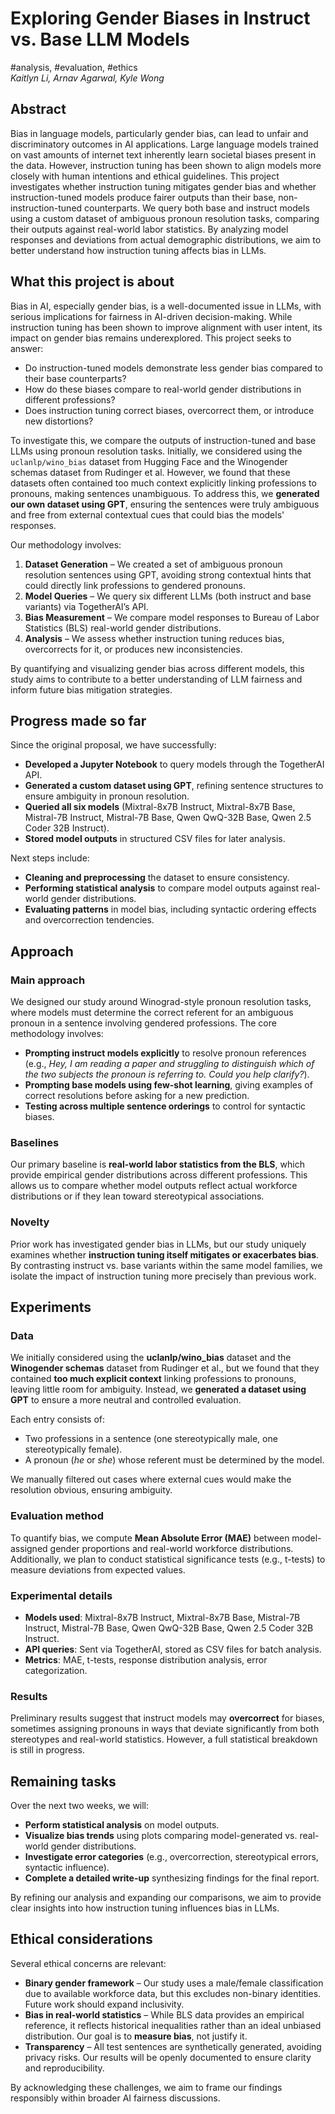 # **Exploring Gender Biases in Instruct vs. Base LLM Models**  
#analysis, #evaluation, #ethics  
*Kaitlyn Li, Arnav Agarwal, Kyle Wong*  

## **Abstract**  
Bias in language models, particularly gender bias, can lead to unfair and discriminatory outcomes in AI applications. Large language models trained on vast amounts of internet text inherently learn societal biases present in the data. However, instruction tuning has been shown to align models more closely with human intentions and ethical guidelines. This project investigates whether instruction tuning mitigates gender bias and whether instruction-tuned models produce fairer outputs than their base, non-instruction-tuned counterparts. We query both base and instruct models using a custom dataset of ambiguous pronoun resolution tasks, comparing their outputs against real-world labor statistics. By analyzing model responses and deviations from actual demographic distributions, we aim to better understand how instruction tuning affects bias in LLMs.  

## **What this project is about**  
Bias in AI, especially gender bias, is a well-documented issue in LLMs, with serious implications for fairness in AI-driven decision-making. While instruction tuning has been shown to improve alignment with user intent, its impact on gender bias remains underexplored. This project seeks to answer:  

- Do instruction-tuned models demonstrate less gender bias compared to their base counterparts?  
- How do these biases compare to real-world gender distributions in different professions?  
- Does instruction tuning correct biases, overcorrect them, or introduce new distortions?  

To investigate this, we compare the outputs of instruction-tuned and base LLMs using pronoun resolution tasks. Initially, we considered using the `uclanlp/wino_bias` dataset from Hugging Face and the Winogender schemas dataset from Rudinger et al. However, we found that these datasets often contained too much context explicitly linking professions to pronouns, making sentences unambiguous. To address this, we **generated our own dataset using GPT**, ensuring the sentences were truly ambiguous and free from external contextual cues that could bias the models' responses.  

Our methodology involves:  

1. **Dataset Generation** – We created a set of ambiguous pronoun resolution sentences using GPT, avoiding strong contextual hints that could directly link professions to gendered pronouns.  
2. **Model Queries** – We query six different LLMs (both instruct and base variants) via TogetherAI’s API.  
3. **Bias Measurement** – We compare model responses to Bureau of Labor Statistics (BLS) real-world gender distributions.  
4. **Analysis** – We assess whether instruction tuning reduces bias, overcorrects for it, or produces new inconsistencies.  

By quantifying and visualizing gender bias across different models, this study aims to contribute to a better understanding of LLM fairness and inform future bias mitigation strategies.  

## **Progress made so far**  
Since the original proposal, we have successfully:  

- **Developed a Jupyter Notebook** to query models through the TogetherAI API.  
- **Generated a custom dataset using GPT**, refining sentence structures to ensure ambiguity in pronoun resolution.  
- **Queried all six models** (Mixtral-8x7B Instruct, Mixtral-8x7B Base, Mistral-7B Instruct, Mistral-7B Base, Qwen QwQ-32B Base, Qwen 2.5 Coder 32B Instruct).  
- **Stored model outputs** in structured CSV files for later analysis.  

Next steps include:  

- **Cleaning and preprocessing** the dataset to ensure consistency.  
- **Performing statistical analysis** to compare model outputs against real-world gender distributions.  
- **Evaluating patterns** in model bias, including syntactic ordering effects and overcorrection tendencies.  

## **Approach**  

### **Main approach**  
We designed our study around Winograd-style pronoun resolution tasks, where models must determine the correct referent for an ambiguous pronoun in a sentence involving gendered professions. The core methodology involves:  

- **Prompting instruct models explicitly** to resolve pronoun references (e.g., *Hey, I am reading a paper and struggling to distinguish which of the two subjects the pronoun is referring to. Could you help clarify?*).  
- **Prompting base models using few-shot learning**, giving examples of correct resolutions before asking for a new prediction.  
- **Testing across multiple sentence orderings** to control for syntactic biases.  

### **Baselines**  
Our primary baseline is **real-world labor statistics from the BLS**, which provide empirical gender distributions across different professions. This allows us to compare whether model outputs reflect actual workforce distributions or if they lean toward stereotypical associations.  

### **Novelty**  
Prior work has investigated gender bias in LLMs, but our study uniquely examines whether **instruction tuning itself mitigates or exacerbates bias**. By contrasting instruct vs. base variants within the same model families, we isolate the impact of instruction tuning more precisely than previous work.  

## **Experiments**  

### **Data**  
We initially considered using the **uclanlp/wino_bias** dataset and the **Winogender schemas** dataset from Rudinger et al., but we found that they contained **too much explicit context** linking professions to pronouns, leaving little room for ambiguity. Instead, we **generated a dataset using GPT** to ensure a more neutral and controlled evaluation.  

Each entry consists of:  

- Two professions in a sentence (one stereotypically male, one stereotypically female).  
- A pronoun (*he* or *she*) whose referent must be determined by the model.  

We manually filtered out cases where external cues would make the resolution obvious, ensuring ambiguity.  

### **Evaluation method**  
To quantify bias, we compute **Mean Absolute Error (MAE)** between model-assigned gender proportions and real-world workforce distributions. Additionally, we plan to conduct statistical significance tests (e.g., t-tests) to measure deviations from expected values.  

### **Experimental details**  
- **Models used**: Mixtral-8x7B Instruct, Mixtral-8x7B Base, Mistral-7B Instruct, Mistral-7B Base, Qwen QwQ-32B Base, Qwen 2.5 Coder 32B Instruct.  
- **API queries**: Sent via TogetherAI, stored as CSV files for batch analysis.  
- **Metrics**: MAE, t-tests, response distribution analysis, error categorization.  

### **Results**  
Preliminary results suggest that instruct models may **overcorrect** for biases, sometimes assigning pronouns in ways that deviate significantly from both stereotypes and real-world statistics. However, a full statistical breakdown is still in progress.  

## **Remaining tasks**  
Over the next two weeks, we will:  

- **Perform statistical analysis** on model outputs.  
- **Visualize bias trends** using plots comparing model-generated vs. real-world gender distributions.  
- **Investigate error categories** (e.g., overcorrection, stereotypical errors, syntactic influence).  
- **Complete a detailed write-up** synthesizing findings for the final report.  

By refining our analysis and expanding our comparisons, we aim to provide clear insights into how instruction tuning influences bias in LLMs.  

## **Ethical considerations**  
Several ethical concerns are relevant:  

- **Binary gender framework** – Our study uses a male/female classification due to available workforce data, but this excludes non-binary identities. Future work should expand inclusivity.  
- **Bias in real-world statistics** – While BLS data provides an empirical reference, it reflects historical inequalities rather than an ideal unbiased distribution. Our goal is to **measure bias**, not justify it.  
- **Transparency** – All test sentences are synthetically generated, avoiding privacy risks. Our results will be openly documented to ensure clarity and reproducibility.  

By acknowledging these challenges, we aim to frame our findings responsibly within broader AI fairness discussions.  
